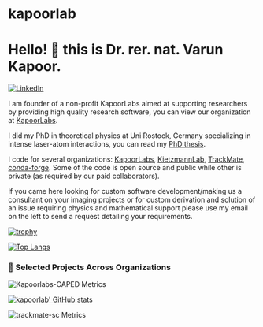 # kapoorlab
# Hello! :wave: this is Dr. rer. nat. Varun Kapoor. 


[![LinkedIn][linkedin-shield]][linkedin-url]

I am founder of a non-profit KapoorLabs aimed at supporting researchers by providing high quality research software, you can view our organization at [KapoorLabs](https://kapoorlabs.org).

I did my PhD in theoretical physics at Uni Rostock, Germany specializing in intense laser-atom interactions, you can read my [PhD thesis](https://doi.org/10.18453/rosdok_id00001296).

[linkedin-shield]: https://img.shields.io/badge/-LinkedIn-black.svg?style=flat-square&logo=linkedin&colorB=555
[linkedin-url]: https://www.linkedin.com/in/varun-kapoor-6734b982/

I code for several organizations: [KapoorLabs](https://github.com/Kapoorlabs-CAPED), [KietzmannLab](https://github.com/KietzmannLab), [TrackMate](https://github.com/trackmate-sc), [conda-forge](https://github.com/conda-forge). Some of the code is open source and public while other is private (as required by our paid collaborators). 

If you came here looking for custom software development/making us a consultant on your imaging projects or for custom derivation and solution of an issue requiring physics and mathematical support please use my email on the left to send a request detailing your requirements.



[![trophy](https://github-profile-trophy.vercel.app/?username=kapoorlab)](https://github.com/ryo-ma/github-profile-trophy)


[![Top Langs](https://github-readme-stats.vercel.app/api/top-langs/?username=kapoorlab&layout=compact)](https://github.com/anuraghazra/github-readme-stats)

### 🔬 Selected Projects Across Organizations

![Kapoorlabs-CAPED Metrics](https://metrics.lecoq.io/Kapoorlabs-CAPED?template=classic&repositories=100&languages=1&activity=1&stars=1)

[![kapoorlab' GitHub stats](https://github-readme-stats.vercel.app/api?username=kapoorlab&show_icons=true)](https://github.com/anuraghazra/github-readme-stats)

![trackmate-sc Metrics](https://metrics.lecoq.io/trackmate-sc?template=classic&repositories=100&languages=1&activity=1&stars=1)


